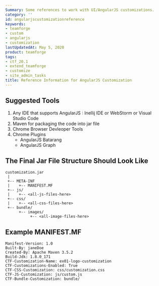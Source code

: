 ```yaml
---
Summary: Some references to work with UI/AngularJS customizations.
category: ''
id: angularjscustomizationreference
keywords:
- teamforge
- custom
- angularjs
- customization
lastUpdatedAt: May 5, 2020
product: teamforge
tags:
- ctf_20.1
- extend_teamforge
- customize
- site_admin_tasks
title: Reference Information for AngularJS Customization
---
```



## Suggested Tools
1. Any IDE that supports AngularJS : Inellij IDE or WebStorm or Visual Studio Code
2. Maven for packaging the code into jar file
3. Chrome Browser Devleoper Tools
4. Chrome Plugins
   * AngularJS Batarang
   * AngularJS Graph 

## The Final Jar File Structure Should Look Like

```shell
customization.jar
 |
 +-- META-INF
 |    +-- MANIFEST.MF
 +-- js/
 |    +-- <all-js-files-here>
 +-- css/
 |    +-- <all-css-files-here>
 +-- bundle/
      +-- images/
           +-- <all-image-files-here>
````

## Example MANIFEST.MF

```shell
Manifest-Version: 1.0
Built-By: janeDoe
Created-By: Apache Maven 3.5.2
Build-Jdk: 1.8.0_171
CTF-Customization-Name: ex01-logo-customization
CTF-Customizations-Enabled: True
CTF-CSS-Customization: css/customization.css
CTF-JS-Customization: js/custom.js
CTF-Bundle-Customization: bundle/
````



